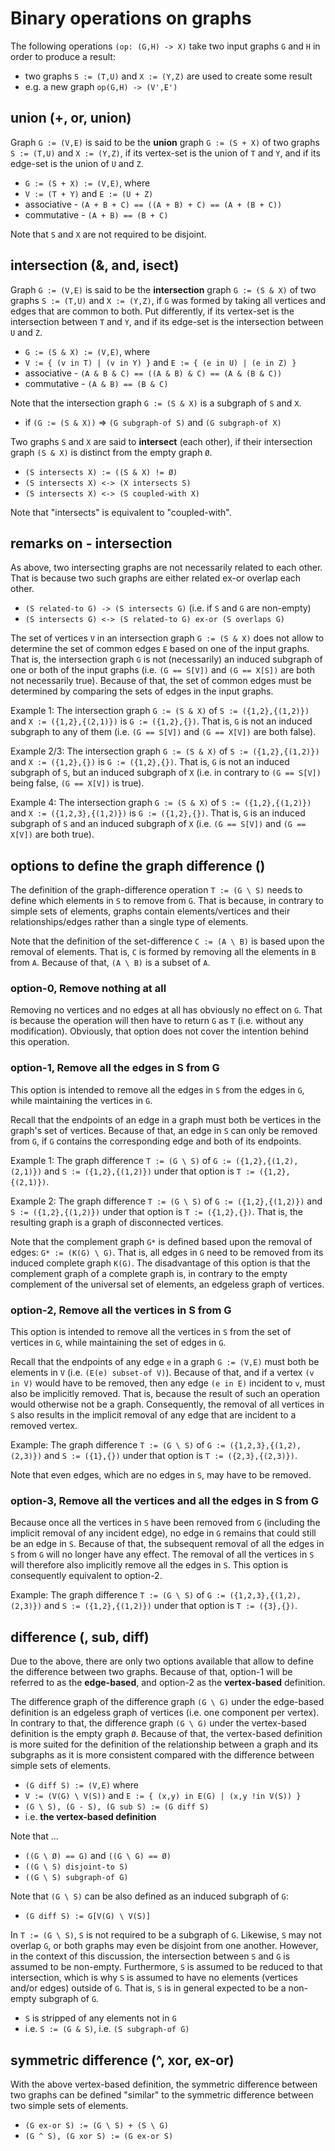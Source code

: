 
<!-- ======================================================================= -->
# Binary operations on graphs

The following operations `(op: (G,H) -> X)` take two input graphs `G` and `H`
in order to produce a result:

* two graphs `S := (T,U)` and `X := (Y,Z)` are used to create some result
* e.g. a new graph `op(G,H) -> (V',E')`

<!-- ======================================================================= -->
## union (+, or, union)

Graph `G := (V,E)` is said to be the **union** graph `G := (S + X)` of two
graphs `S := (T,U)` and `X := (Y,Z)`, if its vertex-set is the union of `T`
and `Y`, and if its edge-set is the union of `U` and `Z`.

* `G := (S + X) := (V,E)`, where
* `V := (T + Y)` and `E := (U + Z)`
* associative - `(A + B + C) == ((A + B) + C) == (A + (B + C))`
* commutative - `(A + B) == (B + C)`

Note that `S` and `X` are not required to be disjoint.

<!-- ======================================================================= -->
## intersection (&, and, isect)

Graph `G := (V,E)` is said to be the **intersection** graph `G := (S & X)`
of two graphs `S := (T,U)` and `X := (Y,Z)`, if `G` was formed by taking all
vertices and edges that are common to both. Put differently, if its vertex-set
is the intersection between `T` and `Y`, and if its edge-set is the intersection
between `U` and `Z`.

* `G := (S & X) := (V,E)`, where
* `V := { (v in T) | (v in Y) }` and `E := { (e in U) | (e in Z) }`
* associative - `(A & B & C) == ((A & B) & C) == (A & (B & C))`
* commutative - `(A & B) == (B & C)`

Note that the intersection graph `G := (S & X)` is a subgraph of `S` and `X`.

* if `(G := (S & X))` => `(G subgraph-of S)` and `(G subgraph-of X)`

Two graphs `S` and `X` are said to **intersect** (each other), if their
intersection graph `(S & X)` is distinct from the empty graph `Ø`.

* `(S intersects X) := ((S & X) != Ø)`
* `(S intersects X) <-> (X intersects S)`
* `(S intersects X) <-> (S coupled-with X)`

Note that "intersects" is equivalent to "coupled-with".

<!-- ======================================================================= -->
## remarks on - intersection

As above, two intersecting graphs are not necessarily related to each other.
That is because two such graphs are either related ex-or overlap each other.

* `(S related-to G) -> (S intersects G)` (i.e. if `S` and `G` are non-empty)
* `(S intersects G) <-> (S related-to G) ex-or (S overlaps G)`

The set of vertices `V` in an intersection graph `G := (S & X)` does not allow
to determine the set of common edges `E` based on one of the input graphs. That
is, the intersection graph `G` is not (necessarily) an induced subgraph of one
or both of the input graphs (i.e. `(G == S[V])` and `(G == X[S])` are both not
necessarily true). Because of that, the set of common edges must be determined
by comparing the sets of edges in the input graphs.

Example 1: The intersection graph `G := (S & X)` of `S := ({1,2},{(1,2)})` and
`X := ({1,2},{(2,1)})` is `G := ({1,2},{})`. That is, `G` is not an induced
subgraph to any of them (i.e. `(G == S[V])` and `(G == X[V])` are both false).

Example 2/3: The intersection graph `G := (S & X)` of `S := ({1,2},{(1,2)})` and
`X := ({1,2},{})` is `G := ({1,2},{})`. That is, `G` is not an induced subgraph
of `S`, but an induced subgraph of `X` (i.e. in contrary to `(G == S[V])` being
false, `(G == X[V])` is true).

Example 4: The intersection graph `G := (S & X)` of `S := ({1,2},{(1,2)})` and
`X := ({1,2,3},{(1,2)})` is `G := ({1,2},{})`. That is, `G` is an induced
subgraph of `S` and an induced subgraph of `X` (i.e. `(G == S[V])` and
`(G == X[V])` are both true).

<!-- ======================================================================= -->
## options to define the graph difference (\)

The definition of the graph-difference operation `T := (G \ S)` needs to define
which elements in `S` to remove from `G`. That is because, in contrary to simple
sets of elements, graphs contain elements/vertices and their relationships/edges
rather than a single type of elements.

Note that the definition of the set-difference `C := (A \ B)` is based upon
the removal of elements. That is, `C` is formed by removing all the elements
in `B` from `A`. Because of that, `(A \ B)` is a subset of `A`.

### option-0, Remove nothing at all

Removing no vertices and no edges at all has obviously no effect on `G`. That
is because the operation will then have to return `G` as `T` (i.e. without any
modification). Obviously, that option does not cover the intention behind this
operation.

### option-1, Remove all the edges in S from G

This option is intended to remove all the edges in `S` from the edges in `G`,
while maintaining the vertices in `G`.

Recall that the endpoints of an edge in a graph must both be vertices in the
graph's set of vertices. Because of that, an edge in `S` can only be removed
from `G`, if `G` contains the corresponding edge and both of its endpoints.

Example 1: The graph difference `T := (G \ S)` of `G := ({1,2},{(1,2),(2,1)})`
and `S := ({1,2},{(1,2)})` under that option is `T := ({1,2},{(2,1)})`.

Example 2: The graph difference `T := (G \ S)` of `G := ({1,2},{(1,2)})` and
`S := ({1,2},{(1,2)})` under that option is `T := ({1,2},{})`. That is, the
resulting graph is a graph of disconnected vertices.

Note that the complement graph `G*` is defined based upon the removal of edges:
`G* := (K(G) \ G)`. That is, all edges in `G` need to be removed from its
induced complete graph `K(G)`. The disadvantage of this option is that the
complement graph of a complete graph is, in contrary to the empty complement of
the universal set of elements, an edgeless graph of vertices.

### option-2, Remove all the vertices in S from G

This option is intended to remove all the vertices in `S` from the set of
vertices in `G`, while maintaining the set of edges in `G`.

Recall that the endpoints of any edge `e` in a graph `G := (V,E)` must both
be elements in `V` (i.e. `(E(e) subset-of V)`). Because of that, and if a
vertex `(v in V)` would have to be removed, then any edge `(e in E)` incident
to `v`, must also be implicitly removed. That is, because the result of such
an operation would otherwise not be a graph. Consequently, the removal of all
vertices in `S` also results in the implicit removal of any edge that are
incident to a removed vertex.

Example: The graph difference `T := (G \ S)` of `G := ({1,2,3},{(1,2),(2,3)})`
and `S := ({1},{})` under that option is `T := ({2,3},{(2,3)})`.

Note that even edges, which are no edges in `S`, may have to be removed.

### option-3, Remove all the vertices and all the edges in S from G

Because once all the vertices in `S` have been removed from `G` (including the
implicit removal of any incident edge), no edge in `G` remains that could still
be an edge in `S`. Because of that, the subsequent removal of all the edges in
`S` from `G` will no longer have any effect. The removal of all the vertices in
`S` will therefore also implicitly remove all the edges in `S`. This option is
consequently equivalent to option-2.

Example: The graph difference `T := (G \ S)` of `G := ({1,2,3},{(1,2),(2,3)})`
and `S := ({1,2},{(1,2)})` under that option is `T := ({3},{})`.

<!-- ======================================================================= -->
## difference (\, sub, diff)

Due to the above, there are only two options available that allow to define
the difference between two graphs. Because of that, option-1 will be referred
to as the **edge-based**, and option-2 as the **vertex-based** definition.

The difference graph of the difference graph `(G \ G)` under the edge-based
definition is an edgeless graph of vertices (i.e. one component per vertex).
In contrary to that, the difference graph `(G \ G)` under the vertex-based
definition is the empty graph `Ø`. Because of that, the vertex-based definition
is more suited for the definition of the relationship between a graph and its
subgraphs as it is more consistent compared with the difference between simple
sets of elements.

* `(G diff S) := (V,E)` where
* `V := (V(G) \ V(S))` and `E := { (x,y) in E(G) | (x,y !in V(S)) }`
* `(G \ S), (G - S), (G sub S) := (G diff S)`
* i.e. **the vertex-based definition**

Note that ...

* `((G \ Ø) == G)` and `((G \ G) == Ø)`
* `((G \ S) disjoint-to S)`
* `((G \ S) subgraph-of G)`

Note that `(G \ S)` can be also defined as an induced subgraph of `G`:

* `(G diff S) := G[V(G) \ V(S)]`

In `T := (G \ S)`, `S` is not required to be a subgraph of `G`. Likewise, `S`
may not overlap `G`, or both graphs may even be disjoint from one another.
However, in the context of this discussion, the intersection between `S` and
`G` is assumed to be non-empty. Furthermore, `S` is assumed to be reduced to
that intersection, which is why `S` is assumed to have no elements (vertices
and/or edges) outside of `G`. That is, `S` is in general expected to be a
non-empty subgraph of `G`.

* `S` is stripped of any elements not in `G`
* i.e. `S := (G & S)`, i.e. `(S subgraph-of G)`

<!-- ======================================================================= -->
## symmetric difference (^, xor, ex-or)

With the above vertex-based definition, the symmetric difference between two
graphs can be defined "similar" to the symmetric difference between two simple
sets of elements.

* `(G ex-or S) := (G \ S) + (S \ G)`
* `(G ^ S), (G xor S) := (G ex-or S)`
